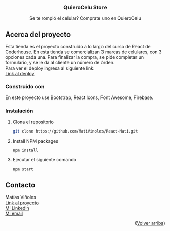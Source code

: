 <a name="readme-top"></a>

<!-- PROJECT LOGO -->
<br />
<div align="center">

  <h3 align="center">QuieroCelu Store</h3>

  <p align="center">
   Se te rompió el celular? Comprate uno en QuieroCelu
  </p>
</div>


## Acerca del proyecto

Esta tienda es el proyecto construído a lo largo del curso de React de Coderhouse. En esta tienda se comercializan 3 marcas de celulares, con 3 opciones
cada una. Para finalizar la compra, se pide completar un formulario, y se le da al cliente un número de órden.<br>
Para ver el deploy ingresa al siguiente link:<br>
<a href="https://quiero-celu.netlify.app/">Link al deploy</a><br>


### Construido con

En este proyecto use Bootstrap, React Icons, Font Awesome, Firebase.

### Instalación

1. Clona el repositorio
   ```sh
   git clone https://github.com/MatiVinoles/React-Mati.git
   ```
2. Install NPM packages
   ```sh
   npm install
   ```
3. Ejecutar el siguiente comando
   ```sh
   npm start
   ```

## Contacto

Matías Viñoles<br>
<a href="https://github.com/MatiVinoles/React-Mati.git">Link al proyecto</a><br>
<a href="https://www.linkedin.com/in/matias-vi%C3%B1oles-609a3b18a/">Mi Linkedin</a><br>
<a href="mailto:vinolesmatias@gmail.com">Mi email</a>


<p align="right">(<a href="#readme-top">Volver arriba</a>)</p>
